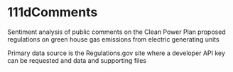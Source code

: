 # 111dComments
Sentiment analysis of public comments on the Clean Power Plan proposed regulations on green house gas emissions from electric generating units

Primary data source is the Regulations.gov site where a developer API key can be requested and data and supporting files



